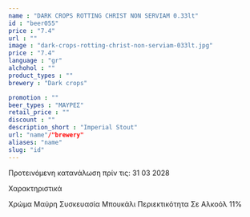 ```yaml
---
name : "DARK CROPS ROTTING CHRIST NON SERVIAM 0.33lt"
id : "beer055"
price : "7.4"
url : ""
image : "dark-crops-rotting-christ-non-serviam-033lt.jpg"
price : "7.4"
language : "gr"
alchohol : ""
product_types : ""
brewery : "Dark crops"

promotion : ""
beer_types : "ΜΑΥΡΕΣ"
retail_price : ""
discount : ""
description_short : "Imperial Stout"
url: "name"/"brewery"
aliases: "name"
slug: "id"
---
```


Προτεινόμενη κατανάλωση πρίν τις: 31 03 2028

Χαρακτηριστικά

Χρώμα
Μαύρη
Συσκευασία
Μπουκάλι
Περιεκτικότητα Σε Αλκοόλ
11%